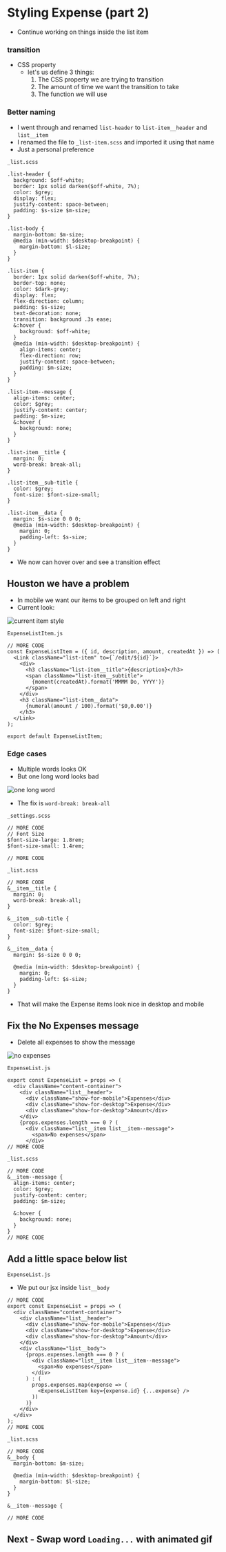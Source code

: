 # Styling Expense (part 2)
* Continue working on things inside the list item

### transition
* CSS property
    - let's us define 3 things:
        1. The CSS property we are trying to transition
        2. The amount of time we want the transition to take
        3. The function we will use

### Better naming
* I went through and renamed `list-header` to `list-item__header` and `list__item`
* I renamed the file to `_list-item.scss` and imported it using that name
* Just a personal preference

`_list.scss`

```
.list-header {
  background: $off-white;
  border: 1px solid darken($off-white, 7%);
  color: $grey;
  display: flex;
  justify-content: space-between;
  padding: $s-size $m-size;
}

.list-body {
  margin-bottom: $m-size;
  @media (min-width: $desktop-breakpoint) {
    margin-bottom: $l-size;
  }
}

.list-item {
  border: 1px solid darken($off-white, 7%);
  border-top: none;
  color: $dark-grey;
  display: flex;
  flex-direction: column;
  padding: $s-size;
  text-decoration: none;
  transition: background .3s ease;
  &:hover {
    background: $off-white;
  }
  @media (min-width: $desktop-breakpoint) {
    align-items: center;
    flex-direction: row;
    justify-content: space-between;
    padding: $m-size;
  }
}

.list-item--message {
  align-items: center;
  color: $grey;
  justify-content: center;
  padding: $m-size;
  &:hover {
    background: none;
  }
}

.list-item__title {
  margin: 0;
  word-break: break-all;
}

.list-item__sub-title {
  color: $grey;
  font-size: $font-size-small;
}

.list-item__data {
  margin: $s-size 0 0 0;
  @media (min-width: $desktop-breakpoint) {
    margin: 0;
    padding-left: $s-size;
  }
}
```

* We now can hover over and see a transition effect

## Houston we have a problem
* In mobile we want our items to be grouped on left and right
* Current look:

![current item style](https://i.imgur.com/APOIugq.png)

`ExpenseListItem.js`

```
// MORE CODE
const ExpenseListItem = ({ id, description, amount, createdAt }) => (
  <Link className="list-item" to={`/edit/${id}`}>
    <div>
      <h3 className="list-item__title">{description}</h3>
      <span className="list-item__subtitle">
        {moment(createdAt).format('MMMM Do, YYYY')}
      </span>
    </div>
    <h3 className="list-item__data">
      {numeral(amount / 100).format('$0,0.00')}
    </h3>
  </Link>
);

export default ExpenseListItem;
```

### Edge cases
* Multiple words looks OK
* But one long word looks bad

![one long word](https://i.imgur.com/1BUmI5N.png)

* The fix is `word-break: break-all`

`_settings.scss`

```
// MORE CODE
// Font Size
$font-size-large: 1.8rem;
$font-size-small: 1.4rem;

// MORE CODE
```

`_list.scss`

```
// MORE CODE
&__item__title {
  margin: 0;
  word-break: break-all;
}

&__item__sub-title {
  color: $grey;
  font-size: $font-size-small; 
}

&__item__data {
  margin: $s-size 0 0 0;

  @media (min-width: $desktop-breakpoint) {
    margin: 0;
    padding-left: $s-size;
  }
}
```

* That will make the Expense items look nice in desktop and mobile

## Fix the No Expenses message
* Delete all expenses to show the message

![no expenses](https://i.imgur.com/dZylTiH.png)

`ExpenseList.js`

```
export const ExpenseList = props => (
  <div className="content-container">
    <div className="list__header">
      <div className="show-for-mobile">Expenses</div>
      <div className="show-for-desktop">Expense</div>
      <div className="show-for-desktop">Amount</div>
    </div>
    {props.expenses.length === 0 ? (
      <div className="list__item list__item--message">
        <span>No expenses</span>
      </div>
// MORE CODE
```

`_list.scss`

```
// MORE CODE
&__item--message {
  align-items: center;
  color: $grey;
  justify-content: center;
  padding: $m-size;

  &:hover {
    background: none;
  }
}
// MORE CODE
```

## Add a little space below list
`ExpenseList.js`

* We put our jsx inside `list__body`

```
// MORE CODE
export const ExpenseList = props => (
  <div className="content-container">
    <div className="list__header">
      <div className="show-for-mobile">Expenses</div>
      <div className="show-for-desktop">Expense</div>
      <div className="show-for-desktop">Amount</div>
    </div>
    <div className="list__body">
      {props.expenses.length === 0 ? (
        <div className="list__item list__item--message">
          <span>No expenses</span>
        </div>
      ) : (
        props.expenses.map(expense => (
          <ExpenseListItem key={expense.id} {...expense} />
        ))
      )}
    </div>
  </div>
);
// MORE CODE
```

`_list.scss`

```
// MORE CODE
&__body {
  margin-bottom: $m-size;

  @media (min-width: $desktop-breakpoint) {
    margin-bottom: $l-size;
  }
}

&__item--message {

// MORE CODE
```

## Next - Swap word `Loading...` with animated gif
